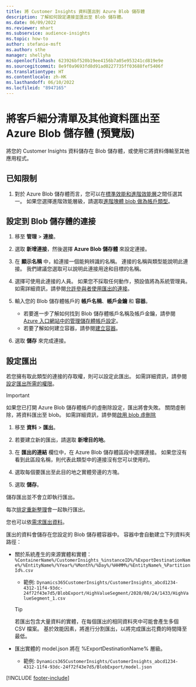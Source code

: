 ```yaml
---
title: 將 Customer Insights 資料匯出到 Azure Blob 儲存體
description: 了解如何設定連接並匯出至 Blob 儲存體。
ms.date: 06/09/2022
ms.reviewer: mhart
ms.subservice: audience-insights
ms.topic: how-to
author: stefanie-msft
ms.author: sthe
manager: shellyha
ms.openlocfilehash: 623926bf520b19ee4156b7a05e953241cd819e9e
ms.sourcegitcommit: 8e9f0a9693fd8d91ad0227735ff03688fef5406f
ms.translationtype: HT
ms.contentlocale: zh-HK
ms.lasthandoff: 06/10/2022
ms.locfileid: "8947165"
---
```

# <a name="export-segment-list-and-other-data-to-azure-blob-storage-preview"></a>將客戶細分清單及其他資料匯出至 Azure Blob 儲存體 (預覽版)

將您的 Customer Insights 資料儲存在 Blob 儲存體，或使用它將資料傳輸至其他應用程式。

## <a name="known-limitations"></a>已知限制

1. 對於 Azure Blob 儲存體而言，您可以在[標準效能和進階效能層](/azure/storage/blobs/storage-blob-performance-tiers)之間任選其一。 如果您選擇進階效能層級，請選取[進階塊體 blob 做為帳戶類型](/azure/storage/common/storage-account-overview#types-of-storage-accounts)。

## <a name="set-up-the-connection-to-blob-storage"></a>設定到 Blob 儲存體的連接

1. 移至 **管理** > **連接**。

1. 選取 **新增連接**，然後選擇 **Azure Blob 儲存體** 來設定連接。

1. 在 **顯示名稱** 中，給連接一個能夠辨識的名稱。 連接的名稱與類型能說明此連接。 我們建議您選取可以說明此連接用途和目標的名稱。

1. 選擇可使用此連接的人員。 如果您不採取任何動作，預設值將為系統管理員。 如需詳細資訊，請參閱[允許參與者使用匯出的連接](connections.md#allow-contributors-to-use-a-connection-for-exports)。

1. 輸入您的 Blob 儲存體帳戶的 **帳戶名稱**、**帳戶金鑰** 和 **容器**。
    - 若要進一步了解如何找到 Blob 儲存體帳戶名稱及帳戶金鑰，請參閱 [Azure 入口網站中的管理儲存體帳戶設定](/azure/storage/common/storage-account-manage)。
    - 若要了解如何建立容器，請參閱[建立容器](/azure/storage/blobs/storage-quickstart-blobs-portal#create-a-container)。

1. 選取 **儲存** 來完成連接。 

## <a name="configure-an-export"></a>設定匯出

若您擁有取此類型的連接的存取權，則可以設定此匯出。 如需詳細資訊，請參閱[設定匯出所需的權限](export-destinations.md#set-up-a-new-export)。

> [!IMPORTANT]
> 如果您已打開 Azure Blob 儲存體帳戶的虛刪除設定，匯出將會失敗。 關閉虛刪除，將資料匯出至 blob。 如需詳細資訊，請參閱[啟用 blob 虛刪除](/azure/storage/blobs/soft-delete-blob-enable)

1. 移至 **資料** > **匯出**。

1. 若要建立新的匯出，請選取 **新增目的地**。

1. 在 **匯出的連結** 欄位中，在 Azure Blob 儲存體區段中選擇連接。 如果您沒有看到此區段名稱，則代表此類型中的連接沒有您可以使用的。

1. 選取每個要匯出至此目的地之實體旁邊的方塊。

1. 選取 **儲存**。

儲存匯出並不會立即執行匯出。

每次[排定重新整理](system.md#schedule-tab)會一起執行匯出。

您也可以依[需求匯出資料](export-destinations.md#run-exports-on-demand)。

匯出的資料會儲存在您設定的 Blob 儲存體容器中。 容器中會自動建立下列資料夾路徑：

- 關於系統產生的來源實體和實體：  
  `%ContainerName%/CustomerInsights_%instanceID%/%ExportDestinationName%/%EntityName%/%Year%/%Month%/%Day%/%HHMM%/%EntityName%_%PartitionId%.csv`  
  - 範例: `Dynamics365CustomerInsights/CustomerInsights_abcd1234-4312-11f4-93dc-24f72f43e7d5/BlobExport/HighValueSegment/2020/08/24/1433/HighValueSegment_1.csv`
  
  > [!TIP]
  > 若匯出包含大量資料的實體，在每個匯出的相同資料夾中可能會產生多個 CSV 檔案。 基於效能因素，將進行分割匯出，以將完成匯出花費的時間降至最低。

- 匯出實體的 model.json 將在 %ExportDestinationName% 層級。  
  - 範例: `Dynamics365CustomerInsights/CustomerInsights_abcd1234-4312-11f4-93dc-24f72f43e7d5/BlobExport/model.json`

[!INCLUDE [footer-include](includes/footer-banner.md)]
